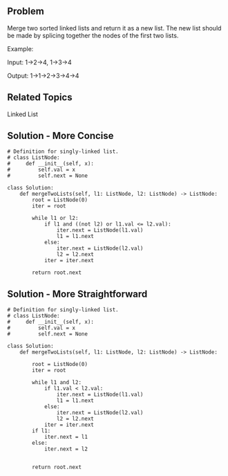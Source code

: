## Problem
Merge two sorted linked lists and return it as a new list. The new list should be made by splicing together the nodes of the first two lists.

Example:

Input: 1->2->4, 1->3->4

Output: 1->1->2->3->4->4

## Related Topics
Linked List


## Solution - More Concise
```
# Definition for singly-linked list.
# class ListNode:
#     def __init__(self, x):
#         self.val = x
#         self.next = None

class Solution:
    def mergeTwoLists(self, l1: ListNode, l2: ListNode) -> ListNode:
        root = ListNode(0)
        iter = root

        while l1 or l2:
            if l1 and ((not l2) or l1.val <= l2.val):
                iter.next = ListNode(l1.val)
                l1 = l1.next
            else:
                iter.next = ListNode(l2.val)
                l2 = l2.next
            iter = iter.next
        
        return root.next
```

## Solution - More Straightforward
```
# Definition for singly-linked list.
# class ListNode:
#     def __init__(self, x):
#         self.val = x
#         self.next = None

class Solution:
    def mergeTwoLists(self, l1: ListNode, l2: ListNode) -> ListNode:

        root = ListNode(0)
        iter = root

        while l1 and l2:
            if l1.val < l2.val:
                iter.next = ListNode(l1.val)
                l1 = l1.next
            else:
                iter.next = ListNode(l2.val)
                l2 = l2.next
            iter = iter.next
        if l1: 
            iter.next = l1
        else: 
            iter.next = l2
            
            
        return root.next
```
